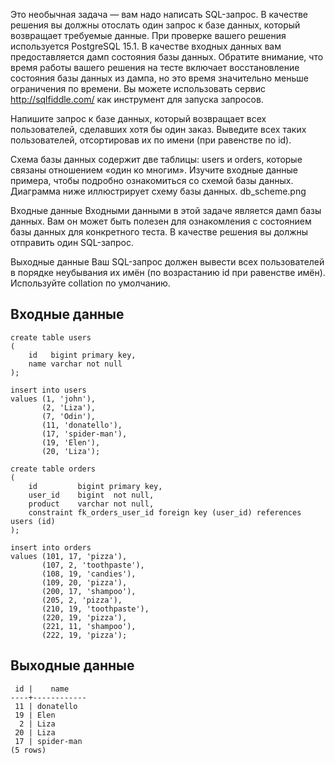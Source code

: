 Это необычная задача — вам надо написать SQL-запрос. В качестве решения вы должны отослать один запрос к базе данных, который возвращает требуемые данные. При проверке вашего решения используется PostgreSQL 15.1. В качестве входных данных вам предоставляется дамп состояния базы данных. Обратите внимание, что время работы вашего решения на тесте включает восстановление состояния базы данных из дампа, но это время значительно меньше ограничения по времени. Вы можете использовать сервис http://sqlfiddle.com/ как инструмент для запуска запросов.

Напишите запрос к базе данных, который возвращает всех пользователей, сделавших хотя бы один заказ. Выведите всех таких пользователей, отсортировав их по имени (при равенстве по id).

Схема базы данных содержит две таблицы: users и orders, которые связаны отношением «один ко многим». Изучите входные данные примера, чтобы подробно ознакомиться со схемой базы данных. Диаграмма ниже иллюстрирует схему базы данных.
db_scheme.png


Входные данные
Входными данными в этой задаче является дамп базы данных. Вам он может быть полезен для ознакомления с состоянием базы данных для конкретного теста. В качестве решения вы должны отправить один SQL-запрос.

Выходные данные
Ваш SQL-запрос должен вывести всех пользователей в порядке неубывания их имён (по возрастанию id при равенстве имён). Используйте collation по умолчанию.

 ## Входные данные
```
create table users
(
    id   bigint primary key,
    name varchar not null
);

insert into users
values (1, 'john'),
       (2, 'Liza'),
       (7, 'Odin'),
       (11, 'donatello'),
       (17, 'spider-man'),
       (19, 'Elen'),
       (20, 'Liza');

create table orders
(
    id         bigint primary key,
    user_id    bigint  not null,
    product    varchar not null,
    constraint fk_orders_user_id foreign key (user_id) references users (id)
);

insert into orders
values (101, 17, 'pizza'),
       (107, 2, 'toothpaste'),
       (108, 19, 'candies'),
       (109, 20, 'pizza'),
       (200, 17, 'shampoo'),
       (205, 2, 'pizza'),
       (210, 19, 'toothpaste'),
       (220, 19, 'pizza'),
       (221, 11, 'shampoo'),
       (222, 19, 'pizza');

```

## Выходные данные
```
 id |    name
----+------------
 11 | donatello
 19 | Elen
  2 | Liza
 20 | Liza
 17 | spider-man
(5 rows)


```